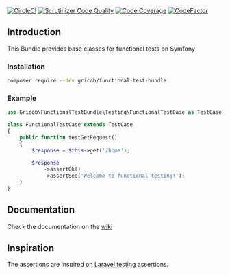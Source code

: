 [![CircleCI](https://circleci.com/gh/gricob/functional-test-bundle/tree/master.svg?style=svg)](https://circleci.com/gh/gricob/functional-test-bundle/tree/master)
[![Scrutinizer Code Quality](https://scrutinizer-ci.com/g/gricob/functional-test-bundle/badges/quality-score.png?b=feature/scrutinizer)](https://scrutinizer-ci.com/g/gricob/functional-test-bundle/?branch=feature/scrutinizer)
[![Code Coverage](https://scrutinizer-ci.com/g/gricob/functional-test-bundle/badges/coverage.png?b=feature/scrutinizer)](https://scrutinizer-ci.com/g/gricob/functional-test-bundle/?branch=feature/scrutinizer)
[![CodeFactor](https://www.codefactor.io/repository/github/gricob/functional-test-bundle/badge)](https://www.codefactor.io/repository/github/gricob/functional-test-bundle)

## Introduction

This Bundle provides base classes for functional tests on Symfony

### Installation

```bash
composer require --dev gricob/functional-test-bundle
```

### Example

```php
use Gricob\FunctionalTestBundle\Testing\FunctionalTestCase as TestCase;

class FunctionalTestCase extends TestCase
{
    public function testGetRequest()
    {
        $response = $this->get('/home');
        
        $response
            ->assertOk()
            ->assertSee('Welcome to functional testing!');
    }
}
```

## Documentation

Check the documentation on the [wiki](https://github.com/gricob/functional-test-bundle/wiki) 


## Inspiration

The assertions are inspired on [Laravel testing](https://laravel.com/docs/master/testing) assertions. 
